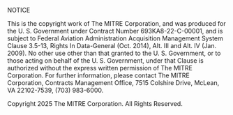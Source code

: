 NOTICE

This is the copyright work of The MITRE Corporation, and was produced for the U. S. Government under Contract Number
693KA8-22-C-00001, and is subject to Federal Aviation Administration Acquisition Management System Clause 3.5-13, Rights
In Data-General (Oct. 2014), Alt. III and Alt. IV (Jan. 2009). No other use other than that granted to the U. S.
Government, or to those acting on behalf of the U. S. Government, under that Clause is authorized without the express
written permission of The MITRE Corporation. For further information, please contact The MITRE Corporation, Contracts
Management Office, 7515 Colshire Drive, McLean, VA 22102-7539, (703) 983-6000.

Copyright 2025 The MITRE Corporation. All Rights Reserved.
